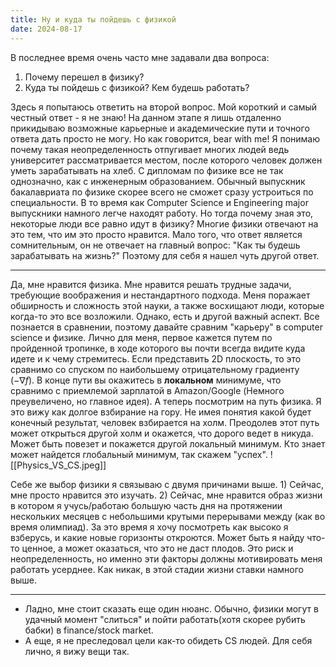```yaml
---
title: Ну и куда ты пойдешь с физикой
date: 2024-08-17
---
```

В последнее время очень часто мне задавали два вопроса:
1) Почему перешел в физику?
2) Куда ты пойдешь с физикой? Кем будешь работать?

Здесь я попытаюсь ответить на второй вопрос. Мой короткий и самый честный ответ - я не знаю! На данном этапе я лишь отдаленно прикидываю возможные карьерные и академические пути и точного ответа дать просто не могу. Но как говорится, bear with me!
Я понимаю почему такая неопределенность отпугивает многих людей ведь университет рассматривается местом, после которого человек должен уметь зарабатывать на хлеб. С дипломам по физике все не так однозначно, как с инженерным образованием. Обычный выпускник бакалавриата по физике скорее всего не сможет сразу устроиться по специальности. В то время как Computer Science и Engineering major выпускники намного легче находят работу. Но тогда почему зная это, некоторые люди все равно идут в физику?
Многие физики отвечают на это тем, что им это просто нравится. Мало того, что ответ является сомнительным, он не отвечает на главный вопрос: "Как ты будешь зарабатывать на жизнь?" Поэтому для себя я нашел чуть другой ответ. 

---
 Да, мне нравится физика. Мне нравится решать трудные задачи, требующие воображения и нестандартного подхода. Меня поражает обширность и сложность этой науки, а также восхищают люди, которые когда-то это все возложили. Однако, есть и другой важный аспект. Все познается в сравнении, поэтому давайте сравним "карьеру" в computer science и физике. Лично для меня, первое кажется путем по пройденной тропинке, в ходе которого вы почти всегда видите куда идете и к чему стремитесь. Если представить 2D плоскость, то это сравнимо со спуском по наибольшему отрицательному градиенту ($-\nabla f$). В конце пути вы окажитесь в **локальном** минимуме, что сравнимо с приемлемой зарплатой в Amazon/Google (Немного преувеличено, но главное идея). А теперь посмотрим на путь физика. Я это вижу как долгое взбирание на гору. Не имея понятия какой будет конечный результат, человек взбирается на холм. Преодолев этот путь может открыться другой холм и окажется, что дорого ведет в никуда. Может быть повезет и покажется другой локальный минимум. Кто знает может найдется глобальный минимум, так скажем "успех". 
![[Physics_VS_CS.jpeg]]
 
 Себе же выбор физики я связываю с двумя причинами выше. 1) Сейчас, мне просто нравится это изучать. 2) Сейчас, мне нравится образ жизни в котором я учусь/работаю большую часть дня на протяжении нескольких месяцев с небольшими крутыми перерывами между (как во время олимпиад). За это время я хочу посмотреть как высоко я взберусь, и какие новые горизонты откроются. Может быть я найду что-то ценное, а может оказаться, что это не даст плодов. Это риск и неопределенность, но именно эти факторы должны мотивировать меня работать усерднее. Как никак, в этой стадии жизни ставки намного выше.

---
- Ладно, мне стоит сказать еще один нюанс. Обычно, физики могут в удачный момент "слиться" и пойти работать(хотя скорее рубить бабки) в finance/stock market. 
- А еще, я не преследовал цели как-то обидеть СS людей. Для себя лично, я вижу вещи так. 